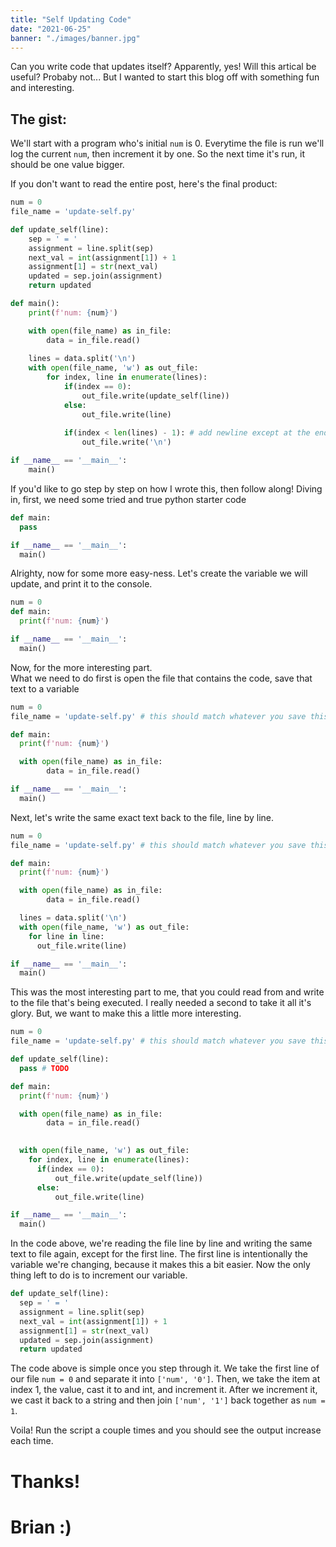 ```yaml
---
title: "Self Updating Code"
date: "2021-06-25"
banner: "./images/banner.jpg"
---
```


Can you write code that updates itself?  Apparently, yes!
Will this artical be useful? Probaby not... But I wanted to start this blog off with something
fun and interesting.

## The gist:

We'll start with a program who's initial `num` is 0.  Everytime the file is run we'll log the current `num`, then increment it by one.
So the next time it's run, it should be one value bigger.

If you don't want to read the entire post, here's the final product:
```python
num = 0
file_name = 'update-self.py'

def update_self(line):
    sep = ' = '
    assignment = line.split(sep)
    next_val = int(assignment[1]) + 1
    assignment[1] = str(next_val)
    updated = sep.join(assignment)
    return updated

def main():
    print(f'num: {num}')

    with open(file_name) as in_file:
        data = in_file.read()
    
    lines = data.split('\n')
    with open(file_name, 'w') as out_file:
        for index, line in enumerate(lines):
            if(index == 0):
                out_file.write(update_self(line))
            else:
                out_file.write(line)
            
            if(index < len(lines) - 1): # add newline except at the end
                out_file.write('\n')

if __name__ == '__main__':
    main()
```

If you'd like to go step by step on how I wrote this, then follow along!
Diving in, first, we need some tried and true python starter code
```python
def main:
  pass

if __name__ == '__main__':
  main()
```

Alrighty, now for some more easy-ness.  Let's create the variable we will update, and print it to the console.
```python
num = 0
def main:
  print(f'num: {num}')

if __name__ == '__main__':
  main()
```

Now, for the more interesting part.  
What we need to do first is open the file that contains the code, save that text to a variable
```python
num = 0
file_name = 'update-self.py' # this should match whatever you save this file as

def main:
  print(f'num: {num}')

  with open(file_name) as in_file:
        data = in_file.read()

if __name__ == '__main__':
  main()
```

Next, let's write the same exact text back to the file, line by line. 
```python
num = 0
file_name = 'update-self.py' # this should match whatever you save this file as

def main:
  print(f'num: {num}')

  with open(file_name) as in_file:
        data = in_file.read()

  lines = data.split('\n')
  with open(file_name, 'w') as out_file:
    for line in line:
      out_file.write(line)

if __name__ == '__main__':
  main()
```

This was the most interesting part to me, that you could read from and write to the file that's being executed.
I really needed a second to take it all it's glory.
But, we want to make this a little more interesting.
```python
num = 0
file_name = 'update-self.py' # this should match whatever you save this file as

def update_self(line):
  pass # TODO

def main:
  print(f'num: {num}')

  with open(file_name) as in_file:
        data = in_file.read()

  
  with open(file_name, 'w') as out_file:
    for index, line in enumerate(lines):
      if(index == 0):
          out_file.write(update_self(line))
      else:
          out_file.write(line)

if __name__ == '__main__':
  main()
```

In the code above, we're reading the file line by line and writing the same text to file again, except for the first line.
The first line is intentionally the variable we're changing, because it makes this a bit easier. 
Now the only thing left to do is to increment our variable.

```python
def update_self(line):
  sep = ' = '
  assignment = line.split(sep)
  next_val = int(assignment[1]) + 1
  assignment[1] = str(next_val)
  updated = sep.join(assignment)
  return updated
```

The code above is simple once you step through it.
We take the first line of our file `num = 0` and separate it into `['num', '0']`.
Then, we take the item at index 1, the value, cast it to and int, and increment it.
After we increment it, we cast it back to a string and then join `['num', '1']`
back together as `num = 1`.

Voila!  Run the script a couple times and you should see the output increase each time.

# Thanks!

# Brian :)
